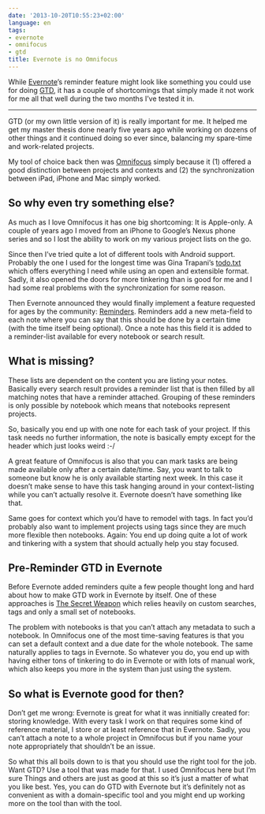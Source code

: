 ```yaml
---
date: '2013-10-20T10:55:23+02:00'
language: en
tags:
- evernote
- omnifocus
- gtd
title: Evernote is no Omnifocus
---
```



While [Evernote][en]’s reminder feature might look like something you could use for doing [GTD][], it has a couple of shortcomings that simply made it not work for me all that well during the two months I’ve tested it in.

--------------

GTD (or my own little version of it) is really important for me. It helped me get my master thesis done nearly five years ago while working on dozens of other things and it continued doing so ever since, balancing my spare-time and work-related projects.

My tool of choice back then was [Omnifocus][of] simply because it (1) offered a good distinction between projects and contexts and (2) the synchronization between iPad, iPhone and Mac simply worked.

## So why even try something else?

As much as I love Omnifocus it has one big shortcoming: It is Apple-only. A couple of years ago I moved from an iPhone to Google’s Nexus phone series and so I lost the ability to work on my various project lists on the go.

Since then I’ve tried quite a lot of different tools with Android support. Probably the one I used for the longest time was Gina Trapani’s [todo.txt][txt] which offers everything I need while using an open and extensible format. Sadly, it also opened the doors for more tinkering than is good for me and I had some real problems with the synchronization for some reason.

Then Evernote announced they would finally implement a feature requested for ages by the community: [Reminders][rem]. Reminders add a new meta-field to each note where you can say that this should be done by a certain time (with the time itself being optional). Once a note has this field it is added to a reminder-list available for every notebook or search result.

## What is missing?

These lists are dependent on the content you are listing your notes. Basically every search result provides a reminder list that is then filled by all matching notes that have a reminder attached. Grouping of these reminders is only possible by notebook which means that notebooks represent projects.

So, basically you end up with one note for each task of your project. If this task needs no further information, the note is basically empty except for the header which just looks weird :-/

A great feature of Omnifocus is also that you can mark tasks are being made available only after a certain date/time. Say, you want to talk to someone but know he is only available starting next week. In this case it doesn’t make sense to have this task hanging around in your context-listing while you can’t actually resolve it. Evernote doesn’t have something like that.

Same goes for context which you’d have to remodel with tags. In fact you’d probably also want to implement projects using tags since they are much more flexible then notebooks. Again: You end up doing quite a lot of work and tinkering with a system that should actually help you stay focused. 

## Pre-Reminder GTD in Evernote

Before Evernote added reminders quite a few people thought long and hard about how to make GTD work in Evernote by itself. One of these approaches is [The Secret Weapon][tsw] which relies heavily on custom searches, tags and only a small set of notebooks.

The problem with notebooks is that you can’t attach any metadata to such a notebook. In Omnifocus one of the most time-saving features is that you can set a default context and a due date for the whole notebook. The same naturally applies to tags in Evernote. So whatever you do, you end up with having either tons of tinkering to do in Evernote or with lots of manual work, which also keeps you more in the system than just using the system.

## So what is Evernote good for then?

Don’t get me wrong: Evernote is great for what it was innitially created for: storing knowledge. With every task I work on that requires some kind of reference material, I store or at least reference that in Evernote. Sadly, you can’t attach a note to a whole project in Omnifocus but if you name your note appropriately that shouldn’t be an issue.

So what this all boils down to is that you should use the right tool for the job. Want GTD? Use a tool that was made for that. I used Omnifocus here but I’m sure Things and others are just as good at this so it’s just a matter of what you like best. Yes, you can do GTD with Evernote but it’s definitely not as convenient as with a domain-specific tool and you might end up working more on the tool than with the tool.

[of]: http://www.omnigroup.com/products/omnifocus/
[en]: http://evernote.com
[tsw]: http://www.thesecretweapon.org/
[gtd]: http://en.wikipedia.org/wiki/Getting_Things_Done
[txt]: http://todotxt.com/
[rem]: http://blog.evernote.com/blog/2013/05/23/evernote-reminders-are-here-on-mac-ios-and-web-2/
